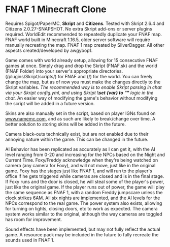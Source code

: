 <h1>FNAF 1 Minecraft Clone</h1>

Requires Spigot/PaperMC, <b>Skript</b> and <b>Citizens</b>.
Tested with Skript 2.6.4 and Citizens 2.0.27-SNAPSHOT.
No extra Skript add-ons or server plugins required.
WorldEdit recommended to repeatedly duplicate your FNAF map.
FNAF world built in Minecraft 1.16.5, older server software will require manually recreating the map.
FNAF 1 map created by SilverDagger. All other aspects created/developed by awgybop1.

Game comes with world already setup, allowing for 15 consecutive FNAF games at once.
Simply drag and drop the Skript (FNAF.sk) and the world (FNAF Folder) into your server's appropriate directories.
(/plugins/Skript/scripts/) for FNAF and (/) for the world.
You can freely change the map, but as of now you must make the changes directly to the Skript variables.
<i>The recommended way is to enable Skript parsing in chat via your Skript config.yml, and using Skript <b>\set {var} to ""</b> logic in the chat.</i>
An easier way of modifying the game's behavior without modifying the script will be added in a future version.

Skins are also manually set in the script, based on player IGNs found on www.namemc.com, and as such are likely to break/change over time.
A better solution to storing skins will be added in the future.

Camera black-outs technically exist, but are not enabled due to their annoying nature within the game. This can be changed in the future.

AI Behavior has been replicated as accurately as I can get it, with the AI level ranging from 0-20 and increasing for the NPCs based on the Night and Current Time.
Foxy/Freddy acknowledge when they're being watched on camera (any camera for Foxy), and will not move, just like in the original game.
Foxy has the stages just like FNAF 1, and will run to the player's office if he gets triggered while cameras are closed and is in the final stage.
If Foxy runs and the door is closed, he will steal some of the player's power, just like the original game.
If the player runs out of power, the game will play the same sequence as FNAF 1, with a random Freddy jumpscare unless the clock strikes 6AM.
All six nights are implemented, and the AI levels for the NPCs correspond to the real game.
The power system also exists, allowing for turning on lights, closing doors, etc to work as expected.
The camera system works similar to the original, although the way cameras are toggled has room for improvement.

Sound effects have been implemented, but may not fully reflect the actual game. A resource pack may be included in the future to fully recreate the sounds used in FNAF 1.
